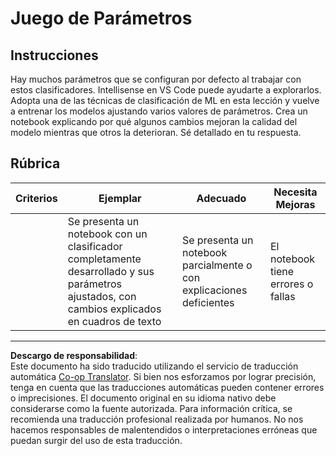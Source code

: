 <!--
CO_OP_TRANSLATOR_METADATA:
{
  "original_hash": "58dfdaf79fb73f7d34b22bdbacf57329",
  "translation_date": "2025-09-04T00:00:15+00:00",
  "source_file": "4-Classification/3-Classifiers-2/assignment.md",
  "language_code": "es"
}
-->
# Juego de Parámetros

## Instrucciones

Hay muchos parámetros que se configuran por defecto al trabajar con estos clasificadores. Intellisense en VS Code puede ayudarte a explorarlos. Adopta una de las técnicas de clasificación de ML en esta lección y vuelve a entrenar los modelos ajustando varios valores de parámetros. Crea un notebook explicando por qué algunos cambios mejoran la calidad del modelo mientras que otros la deterioran. Sé detallado en tu respuesta.

## Rúbrica

| Criterios | Ejemplar                                                                                                              | Adecuado                                              | Necesita Mejoras             |
| --------- | --------------------------------------------------------------------------------------------------------------------- | ---------------------------------------------------- | ----------------------------- |
|           | Se presenta un notebook con un clasificador completamente desarrollado y sus parámetros ajustados, con cambios explicados en cuadros de texto | Se presenta un notebook parcialmente o con explicaciones deficientes | El notebook tiene errores o fallas |

---

**Descargo de responsabilidad**:  
Este documento ha sido traducido utilizando el servicio de traducción automática [Co-op Translator](https://github.com/Azure/co-op-translator). Si bien nos esforzamos por lograr precisión, tenga en cuenta que las traducciones automáticas pueden contener errores o imprecisiones. El documento original en su idioma nativo debe considerarse como la fuente autorizada. Para información crítica, se recomienda una traducción profesional realizada por humanos. No nos hacemos responsables de malentendidos o interpretaciones erróneas que puedan surgir del uso de esta traducción.